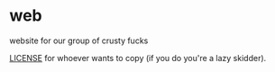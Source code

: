 # web
website for our group of crusty fucks

[LICENSE](LICENSE) for whoever wants to copy (if you do you're a lazy skidder).
